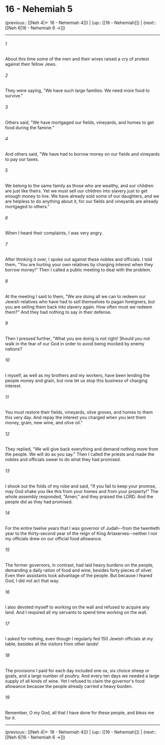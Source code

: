 # 16 - Nehemiah 5

(previous:: [[Neh 4|← 16 - Nehemiah 4]]) | (up:: [[16 - Nehemiah]]) | (next:: [[Neh 6|16 - Nehemiah 6 →]])

***


###### 1 
About this time some of the men and their wives raised a cry of protest against their fellow Jews. 

###### 2 
They were saying, "We have such large families. We need more food to survive." 

###### 3 
Others said, "We have mortgaged our fields, vineyards, and homes to get food during the famine." 

###### 4 
And others said, "We have had to borrow money on our fields and vineyards to pay our taxes. 

###### 5 
We belong to the same family as those who are wealthy, and our children are just like theirs. Yet we must sell our children into slavery just to get enough money to live. We have already sold some of our daughters, and we are helpless to do anything about it, for our fields and vineyards are already mortgaged to others." 

###### 6 
When I heard their complaints, I was very angry. 

###### 7 
After thinking it over, I spoke out against these nobles and officials. I told them, "You are hurting your own relatives by charging interest when they borrow money!" Then I called a public meeting to deal with the problem. 

###### 8 
At the meeting I said to them, "We are doing all we can to redeem our Jewish relatives who have had to sell themselves to pagan foreigners, but you are selling them back into slavery again. How often must we redeem them?" And they had nothing to say in their defense. 

###### 9 
Then I pressed further, "What you are doing is not right! Should you not walk in the fear of our God in order to avoid being mocked by enemy nations? 

###### 10 
I myself, as well as my brothers and my workers, have been lending the people money and grain, but now let us stop this business of charging interest. 

###### 11 
You must restore their fields, vineyards, olive groves, and homes to them this very day. And repay the interest you charged when you lent them money, grain, new wine, and olive oil." 

###### 12 
They replied, "We will give back everything and demand nothing more from the people. We will do as you say." Then I called the priests and made the nobles and officials swear to do what they had promised. 

###### 13 
I shook out the folds of my robe and said, "If you fail to keep your promise, may God shake you like this from your homes and from your property!" The whole assembly responded, "Amen," and they praised the LORD. And the people did as they had promised. 

###### 14 
For the entire twelve years that I was governor of Judah--from the twentieth year to the thirty-second year of the reign of King Artaxerxes--neither I nor my officials drew on our official food allowance. 

###### 15 
The former governors, in contrast, had laid heavy burdens on the people, demanding a daily ration of food and wine, besides forty pieces of silver. Even their assistants took advantage of the people. But because I feared God, I did not act that way. 

###### 16 
I also devoted myself to working on the wall and refused to acquire any land. And I required all my servants to spend time working on the wall. 

###### 17 
I asked for nothing, even though I regularly fed 150 Jewish officials at my table, besides all the visitors from other lands! 

###### 18 
The provisions I paid for each day included one ox, six choice sheep or goats, and a large number of poultry. And every ten days we needed a large supply of all kinds of wine. Yet I refused to claim the governor's food allowance because the people already carried a heavy burden. 

###### 19 
Remember, O my God, all that I have done for these people, and bless me for it.

***

(previous:: [[Neh 4|← 16 - Nehemiah 4]]) | (up:: [[16 - Nehemiah]]) | (next:: [[Neh 6|16 - Nehemiah 6 →]])
